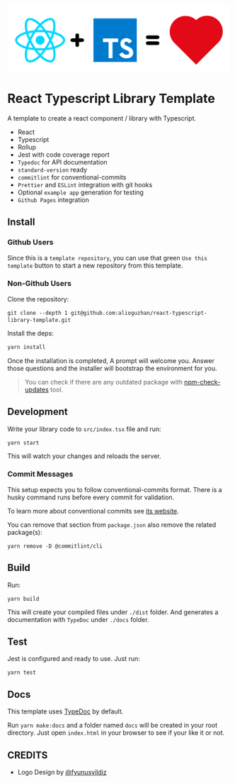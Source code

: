 <div align="center">
  <img src="./tools/tsreact.png" width="500" alt="react loves typescript">
</div>

# React Typescript Library Template

A template to create a react component / library with Typescript.

- React
- Typescript
- Rollup
- Jest with code coverage report
- `Typedoc` for API documentation
- `standard-version` ready
- `commitlint` for conventional-commits
- `Prettier` and `ESLint` integration with git hooks
- Optional `example app` generation for testing
- `Github Pages` integration

## Install

### Github Users

Since this is a `template repository`, you can use that green `Use this template` button to start a new repository from this template.

### Non-Github Users

Clone the repository:

```
git clone --depth 1 git@github.com:alioguzhan/react-typescript-library-template.git
```

Install the deps:

```bash
yarn install
```

Once the installation is completed, A prompt will welcome you. Answer those questions and the installer will bootstrap the environment for you.

> You can check if there are any outdated package with [npm-check-updates](https://www.npmjs.com/package/npm-check-updates) tool.

## Development

Write your library code to `src/index.tsx` file and run:

```
yarn start
```

This will watch your changes and reloads the server.

### Commit Messages

This setup expects you to follow conventional-commits format. There is a husky command runs before every commit for validation.

To learn more about conventional commits see [its website](https://www.conventionalcommits.org/en/v1.0.0/).

You can remove that section from `package.json` also remove the related package(s):

```
yarn remove -D @commitlint/cli
```

## Build

Run:

```
yarn build
```

This will create your compiled files under `./dist` folder. And generates a documentation with `TypeDoc` under `./docs` folder.

## Test

Jest is configured and ready to use. Just run:

```
yarn test
```

## Docs

This template uses [TypeDoc](https://typedoc.org/) by default.

Run `yarn make:docs` and a folder named `docs` will be created in your root directory. Just open `index.html` in your browser to see if your like it or not.

## CREDITS

- Logo Design by [@fyunusyildiz](https://github.com/fyunusyildiz)
